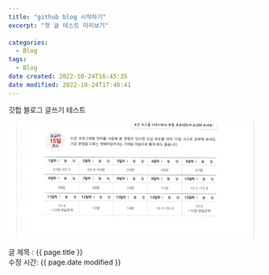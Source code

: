 ```yaml
---
title: "github blog 시작하기"
excerpt: "첫 글 테스트 미리보기"

categories:
  - Blog
tags:
  - Blog
date created: 2022-10-24T16:45:35
date modified: 2022-10-24T17:48:41
---
```


깃헙 블로그 글쓰기 테스트

![img-test](/assets/img/test-img.png)

글 제목 : {{ page.title }}  
수정 시간: {{ page.date modified }}
